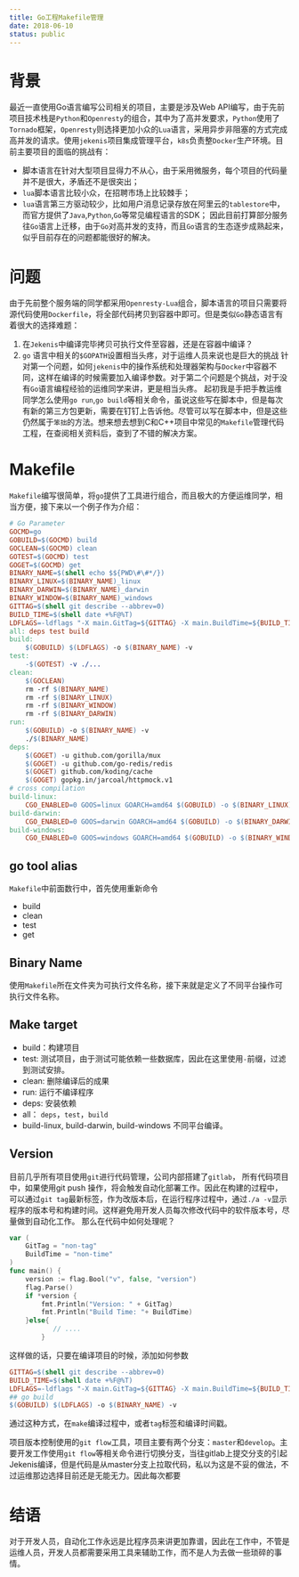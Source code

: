 ```yaml
---
title: Go工程Makefile管理
date: 2018-06-10
status: public
---
```

# 背景
最近一直使用Go语言编写公司相关的项目，主要是涉及Web API编写，由于先前项目技术栈是`Python`和`Openresty`的组合，其中为了高并发要求，`Python`使用了`Tornado`框架，`Openresty`则选择更加小众的`Lua`语言，采用异步非阻塞的方式完成高并发的请求。使用`jekenis`项目集成管理平台，`k8s`负责整`Docker`生产环境。目前主要项目的面临的挑战有：
- 脚本语言在针对大型项目显得力不从心，由于采用微服务，每个项目的代码量并不是很大，矛盾还不是很突出；
- `lua`脚本语言比较小众，在招聘市场上比较棘手；
- `lua`语言第三方驱动较少，比如用户消息记录存放在阿里云的`tablestore`中，而官方提供了`Java`,`Python`,`Go`等常见编程语言的SDK；
因此目前打算部分服务往`Go`语言上迁移，由于`Go`对高并发的支持，而且`Go`语言的生态逐步成熟起来，似乎目前存在的问题都能很好的解决。
# 问题
由于先前整个服务端的同学都采用`Openresty-Lua`组合，脚本语言的项目只需要将源代码使用`Dockerfile`，将全部代码拷贝到容器中即可。但是类似`Go`静态语言有着很大的选择难题：
1. 在`Jekenis`中编译完毕拷贝可执行文件至容器，还是在容器中编译？
2. `go` 语言中相关的`$GOPATH`设置相当头疼，对于运维人员来说也是巨大的挑战
针对第一个问题，如何`jekenis`中的操作系统和处理器架构与`Docker`中容器不同，这样在编译的时候需要加入编译参数。对于第二个问题是个挑战，对于没有`Go`语言编程经验的运维同学来讲，更是相当头疼。
起初我是手把手教运维同学怎么使用`go run`,`go build`等相关命令，虽说这些写在脚本中，但是每次有新的第三方包更新，需要在钉钉上告诉他。尽管可以写在脚本中，但是这些仍然属于`笨拙`的方法。想来想去想到C和C++项目中常见的`Makefile`管理代码工程，在查阅相关资料后，查到了不错的解决方案。
# Makefile
`Makefile`编写很简单，将`go`提供了工具进行组合，而且极大的方便运维同学，相当方便，接下来以一个例子作为介绍：
```makefile 
# Go Parameter
GOCMD=go
GOBUILD=$(GOCMD) build
GOCLEAN=$(GOCMD) clean
GOTEST=$(GOCMD) test
GOGET=$(GOCMD) get
BINARY_NAME=$(shell echo $${PWD\#\#*/})
BINARY_LINUX=$(BINARY_NAME)_linux
BINARY_DARWIN=$(BINARY_NAME)_darwin
BINARY_WINDOW=$(BINARY_NAME)_windows
GITTAG=$(shell git describe --abbrev=0)
BUILD_TIME=$(shell date +%F@%T)
LDFLAGS=-ldflags "-X main.GitTag=${GITTAG} -X main.BuildTime=${BUILD_TIME}"
all: deps test build
build:
	$(GOBUILD) $(LDFLAGS) -o $(BINARY_NAME) -v
test:
	-$(GOTEST) -v ./...
clean:
	$(GOCLEAN)
	rm -rf $(BINARY_NAME)
	rm -rf $(BINARY_LINUX)
	rm -rf $(BINARY_WINDOW)
	rm -rf $(BINARY_DARWIN)
run:
	$(GOBUILD) -o $(BINARY_NAME) -v
	./$(BINARY_NAME)
deps:
	$(GOGET) -u github.com/gorilla/mux
	$(GOGET) -u github.com/go-redis/redis
	$(GOGET) github.com/koding/cache
	$(GOGET) gopkg.in/jarcoal/httpmock.v1
# cross compilation
build-linux:
	CGO_ENABLED=0 GOOS=linux GOARCH=amd64 $(GOBUILD) -o $(BINARY_LINUX) -v
build-darwin:
	CGO_ENABLED=0 GOOS=darwin GOARCH=amd64 $(GOBUILD) -o $(BINARY_DARWIN) -v
build-windows:
	CGO_ENABLED=0 GOOS=windows GOARCH=amd64 $(GOBUILD) -o $(BINARY_WINDOW) -v
```
## go tool alias
`Makefile`中前面数行中，首先使用重新命令
- build
- clean
- test
- get
## Binary Name
使用`Makefile`所在文件夹为可执行文件名称，接下来就是定义了不同平台操作可执行文件名称。
## Make target
- build：构建项目
- test: 测试项目，由于测试可能依赖一些数据库，因此在这里使用`-`前缀，过滤到测试安排。
- clean: 删除编译后的成果
- run: 运行不编译程序
- deps: 安装依赖
- all： `deps`，`test`，`build`
- build-linux, build-darwin, build-windows 不同平台编译。
## Version
目前几乎所有项目使用`git`进行代码管理，公司内部搭建了`gitlab`， 所有代码项目中，如果使用git push <tag>操作，将会触发自动化部署工作。因此在构建的过程中，可以通过`git tag`最新标签，作为改版本后，在运行程序过程中，通过`./a -v`显示程序的版本号和构建时间。这样避免用开发人员每次修改代码中的软件版本号，尽量做到自动化工作。
那么在代码中如何处理呢？
```go
var (
	GitTag = "non-tag"
	BuildTime = "non-time"
)
func main() {
	version := flag.Bool("v", false, "version")
	flag.Parse()
	if *version {
		fmt.Println("Version: " + GitTag)
		fmt.Println("Build Time: "+ BuildTime)
	}else{
    	   // ....
    	}
```
这样做的话，只要在编译项目的时候，添加如何参数
```makefile
GITTAG=$(shell git describe --abbrev=0)
BUILD_TIME=$(shell date +%F@%T)
LDFLAGS=-ldflags "-X main.GitTag=${GITTAG} -X main.BuildTime=${BUILD_TIME}"
## go build 
$(GOBUILD) $(LDFLAGS) -o $(BINARY_NAME) -v
```
通过这种方式，在`make`编译过程中，或者`tag`标签和编译时间戳。

项目版本控制使用的`git flow`工具，项目主要有两个分支：`master`和`develop`。主要开发工作使用`git flow`等相关命令进行切换分支，当往gitlab上提交分支的引起Jekenis编译，但是代码是从master分支上拉取代码，私以为这是不妥的做法，不过运维那边选择目前还是无能无力。因此每次都要

# 结语
对于开发人员，自动化工作永远是比程序员来讲更加靠谱，因此在工作中，不管是运维人员，开发人员都需要采用工具来辅助工作，而不是人为去做一些琐碎的事情。